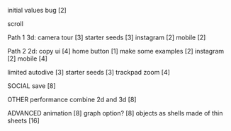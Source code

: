

initial values bug [2]

scroll

Path 1
3d:
camera tour [3]
starter seeds [3]
instagram [2]
mobile [2]


Path 2
2d:
copy ui [4]
home button [1]
make some examples [2]
instagram [2]
mobile [4]

limited autodive [3]
starter seeds [3]
trackpad zoom [4]


SOCIAL
save [8]



OTHER
performance
combine 2d and 3d [8]


ADVANCED
animation [8]
graph option? [8]
objects as shells made of thin sheets [16]



